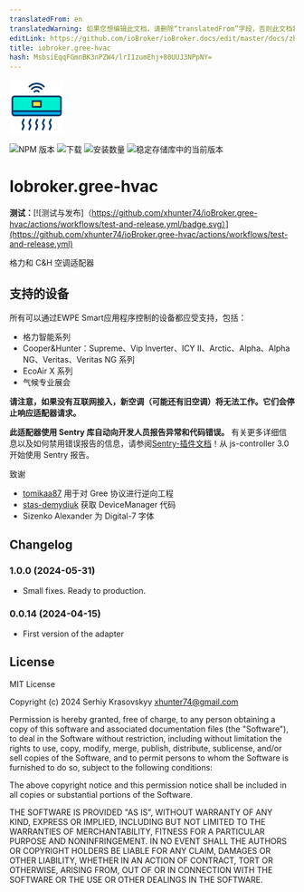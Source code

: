 ```yaml
---
translatedFrom: en
translatedWarning: 如果您想编辑此文档，请删除“translatedFrom”字段，否则此文档将再次自动翻译
editLink: https://github.com/ioBroker/ioBroker.docs/edit/master/docs/zh-cn/adapterref/iobroker.gree-hvac/README.md
title: iobroker.gree-hvac
hash: MsbsiEqqFGmnBK3nPZW4/lrI1zumEhj+80UUJ3NPpNY=
---
```

![标识](../../../en/adapterref/iobroker.gree-hvac/admin/air-conditioner.png)

![NPM 版本](https://img.shields.io/npm/v/iobroker.gree-hvac.svg)
![下载](https://img.shields.io/npm/dm/iobroker.gree-hvac.svg)
![安装数量](https://iobroker.live/badges/template-installed.svg)
![稳定存储库中的当前版本](https://iobroker.live/badges/gree-hvac-stable.svg)

# Iobroker.gree-hvac
**测试：**[![测试与发布]（https://github.com/xhunter74/ioBroker.gree-hvac/actions/workflows/test-and-release.yml/badge.svg）](https://github.com/xhunter74/ioBroker.gree-hvac/actions/workflows/test-and-release.yml)

格力和 C&H 空调适配器

## 支持的设备
所有可以通过EWPE Smart应用程序控制的设备都应受支持，包括：

- 格力智能系列
- Cooper&Hunter：Supreme、Vip Inverter、ICY II、Arctic、Alpha、Alpha NG、Veritas、Veritas NG 系列
- EcoAir X 系列
- 气候专业展会

**请注意，如果没有互联网接入，新空调（可能还有旧空调）将无法工作。它们会停止响应适配器请求。**

**此适配器使用 Sentry 库自动向开发人员报告异常和代码错误。** 有关更多详细信息以及如何禁用错误报告的信息，请参阅[Sentry-插件文档](https://github.com/ioBroker/plugin-sentry#plugin-sentry)！从 js-controller 3.0 开始使用 Sentry 报告。

致谢
- [tomikaa87](https://github.com/tomikaa87) 用于对 Gree 协议进行逆向工程
- [stas-demydiuk](https://github.com/stas-demydiuk) 获取 DeviceManager 代码
- Sizenko Alexander 为 Digital-7 字体

## Changelog
### 1.0.0 (2024-05-31)
 - Small fixes. Ready to production.
### 0.0.14 (2024-04-15)
 - First version of the adapter

## License
MIT License

Copyright (c) 2024 Serhiy Krasovskyy xhunter74@gmail.com

Permission is hereby granted, free of charge, to any person obtaining a copy
of this software and associated documentation files (the "Software"), to deal
in the Software without restriction, including without limitation the rights
to use, copy, modify, merge, publish, distribute, sublicense, and/or sell
copies of the Software, and to permit persons to whom the Software is
furnished to do so, subject to the following conditions:

The above copyright notice and this permission notice shall be included in all
copies or substantial portions of the Software.

THE SOFTWARE IS PROVIDED "AS IS", WITHOUT WARRANTY OF ANY KIND, EXPRESS OR
IMPLIED, INCLUDING BUT NOT LIMITED TO THE WARRANTIES OF MERCHANTABILITY,
FITNESS FOR A PARTICULAR PURPOSE AND NONINFRINGEMENT. IN NO EVENT SHALL THE
AUTHORS OR COPYRIGHT HOLDERS BE LIABLE FOR ANY CLAIM, DAMAGES OR OTHER
LIABILITY, WHETHER IN AN ACTION OF CONTRACT, TORT OR OTHERWISE, ARISING FROM,
OUT OF OR IN CONNECTION WITH THE SOFTWARE OR THE USE OR OTHER DEALINGS IN THE
SOFTWARE.